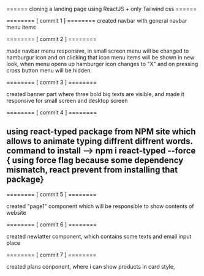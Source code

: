 ======   cloning a landing page using ReactJS + only Tailwind css ======

======== [  commit 1  ] ========
created navbar with general navbar menu items

======== [  commit 2  ] ========

made navbar menu responsive, in small screen menu will be changed to hamburgur icon and on clicking that icon menu items will be shown in new look, when menu opens up hamburger icon changes to "X" and on pressing cross button menu will be hidden.

======== [  commit 3  ] ========

created banner part where three bold big texts are visible, and made it responsive for small screen and desktop screen


======== [  commit 4  ] ========

using react-typed package from NPM site which allows to animate typing diffrent diffrent words.
command to install --> npm i react-typed --force { using force flag because some dependency mismatch, react prevent from installing that package}
-


======== [  commit 5  ] ========

created "page1" component which will be responsible to show contents of website


======== [  commit 6  ] ========

created newlatter component, which contains some texts and email input place


======== [  commit 7  ] ========

created plans conponent, where i can show products in card style, 